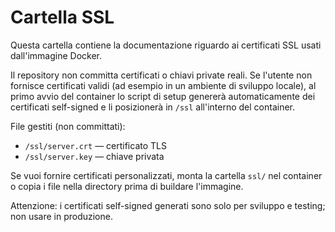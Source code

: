 # Cartella SSL

Questa cartella contiene la documentazione riguardo ai certificati SSL usati dall'immagine Docker.

Il repository non committa certificati o chiavi private reali. Se l'utente non fornisce certificati validi
(ad esempio in un ambiente di sviluppo locale), al primo avvio del container lo script di setup genererà
automaticamente dei certificati self-signed e li posizionerà in `/ssl` all'interno del container.

File gestiti (non committati):

- `/ssl/server.crt` — certificato TLS
- `/ssl/server.key` — chiave privata

Se vuoi fornire certificati personalizzati, monta la cartella `ssl/` nel container o copia i file nella directory
prima di buildare l'immagine.

Attenzione: i certificati self-signed generati sono solo per sviluppo e testing; non usare in produzione.